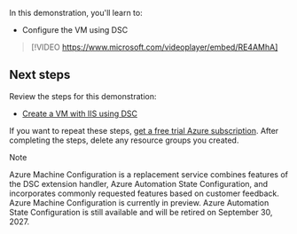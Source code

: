 
In this demonstration, you'll learn to:

- Configure the VM using DSC

>[!VIDEO https://www.microsoft.com/videoplayer/embed/RE4AMhA]

## Next steps

Review the steps for this demonstration:

- [Create a VM with IIS using DSC](https://aka.ms/iis-dsc?azure-portal=true)

If you want to repeat these steps, [get a free trial Azure subscription](https://aka.ms/Azure_free_account?azure-portal=true). After completing the steps, delete any resource groups you created.

> [!NOTE]
> Azure Machine Configuration is a replacement service combines features of the DSC extension handler, Azure Automation State Configuration, and incorporates commonly requested features based on customer feedback. Azure Machine Configuration is currently in preview. Azure Automation State Configuration is still available and will be retired on September 30, 2027.
